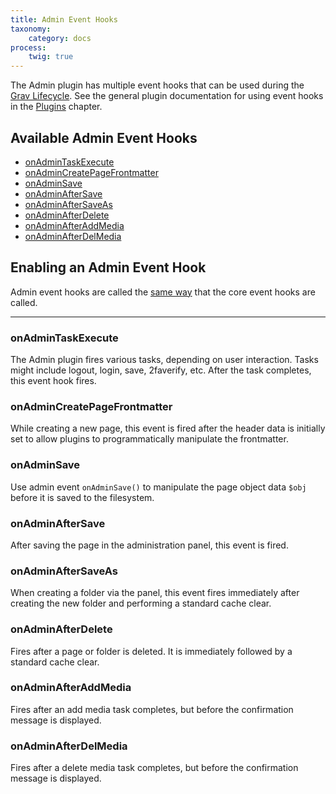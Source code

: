 ```yaml
---
title: Admin Event Hooks
taxonomy:
    category: docs
process:
    twig: true
---
```


The Admin plugin has multiple event hooks that can be used during the [Grav Lifecycle](/plugins/grav-lifecycle).  See the general plugin documentation for using event hooks in the [Plugins](/plugins) chapter.

## Available Admin Event Hooks
* [onAdminTaskExecute](../admin-events#onAdminTaskExecute)
* [onAdminCreatePageFrontmatter](../admin-events#onAdminCreatePageFrontmatter)
* [onAdminSave](../admin-events#onAdminSave)
* [onAdminAfterSave](../admin-events#onAdminAfterSave)
* [onAdminAfterSaveAs](../admin-events#onAdminAfterSaveAs)
* [onAdminAfterDelete](../admin-events#onAdminAfterDelete)
* [onAdminAfterAddMedia](../admin-events#onAdminAfterAddMedia)
* [onAdminAfterDelMedia](../admin-events#onAdminAfterDelMedia)


## Enabling an Admin Event Hook
Admin event hooks are called the [same way](/plugins/plugin-tutorial#step-6-determine-if-the-plugin-should-run) that the core event hooks are called.


* * *

<a name="onAdminTaskExecute"></a>
### onAdminTaskExecute

The Admin plugin fires various tasks, depending on user interaction.  Tasks might include logout, login, save, 2faverify, etc.  After the task completes, this event hook fires.

<a name="onAdminCreatePageFrontmatter"></a>
### onAdminCreatePageFrontmatter

While creating a new page, this event is fired after the header data is initially set to allow plugins to programmatically manipulate the frontmatter.

<a name="onAdminSave"></a>
### onAdminSave

Use admin event `onAdminSave()` to manipulate the page object data `$obj` before it is saved to the filesystem.

<a name="onAdminAfterSave"></a>
### onAdminAfterSave

After saving the page in the administration panel, this event is fired.

<a name="onAdminAfterSaveAs"></a>
### onAdminAfterSaveAs

When creating a folder via the panel, this event fires immediately after creating the new folder and performing a standard cache clear.

<a name="onAdminAfterDelete"></a>
### onAdminAfterDelete

Fires after a page or folder is deleted.  It is immediately followed by a standard cache clear.

<a name="onAdminAfterAddMedia"></a>
### onAdminAfterAddMedia

Fires after an add media task completes, but before the confirmation message is displayed.

<a name="onAdminAfterDelMedia"></a>
### onAdminAfterDelMedia

Fires after a delete media task completes, but before the confirmation message is displayed.
